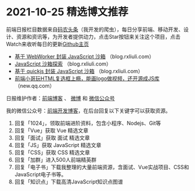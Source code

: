 # 2021-10-25 精选博文推荐

前端日报栏目数据来自[码农头条](https://toutiao.qdkfweb.cn/)（我开发的爬虫），每日分享前端、移动开发、设计、资源和资讯等，为开发者提供动力，点击Star按钮来关注这个项目，点击Watch来收听每日的更新[Github主页](https://github.com/kujian/frontendDaily)
* [基于 WebWorker 封装 JavaScript 沙箱](https://blog.rxliuli.com/p/1b058aecef544bebbe805c469d65bd54/) （blog.rxliuli.com）
* [JavaScript 沙箱探索](https://blog.rxliuli.com/p/bafce41b0e6840908c5b5452c0fca1db/) （blog.rxliuli.com）
* [基于 quickjs 封装 JavaScript 沙箱](https://blog.rxliuli.com/p/c0232eb08d0f4fb5a1ed997bbd04e130/) （blog.rxliuli.com）
* [前端小哥玩HTML复选框上瘾，能画logo做视频，还开源成JS库](https://new.qq.com/omn/20211024/20211024A05FR800.html) （new.qq.com）

日报维护作者：[前端博客](https://qdkfweb.cn/) 、 [微博](http://weibo.com/kujian) 和 [微信公众号](https://open.weixin.qq.com/qr/code?username=caibaojian_com)

我的微信公众号：[前端开发博客](https://open.weixin.qq.com/qr/code?username=caibaojian_com)，在后台回复以下关键字可以获取资源。

1. 回复「1024」，领取前端进阶资料，包含小程序、Nodejs、Git等
2. 回复「Vue」获取 Vue 精选文章
3. 回复「面试」获取 面试 精选文章
4. 回复「JS」获取 JavaScript 精选文章
5. 回复「CSS」获取 CSS 精选文章
6. 回复「加群」进入500人前端精英群
7. 回复「电子书」下载我整理的大量前端资源，含面试、Vue实战项目、CSS和JavaScript电子书等。
8. 回复「知识点」下载高清JavaScript知识点图谱